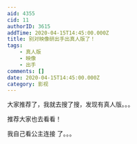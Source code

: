 ```yaml
---
aid: 4355
cid: 11
authorID: 3615
addTime: 2020-04-15T14:45:00.000Z
title: 别对映像研出手出真人版了！
tags:
    - 真人版
    - 映像
    - 出手
comments: []
date: 2020-04-15T14:45:00.000Z
category: 影视
---
```


大家推荐了，我就去搜了搜，发现有真人版。。。

推荐大家也去看看！

我自己看公主连接 了。。。
